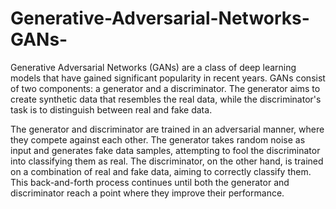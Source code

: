 # Generative-Adversarial-Networks-GANs-


Generative Adversarial Networks (GANs) are a class of deep learning models that have gained significant popularity in recent years. GANs consist of two components: a generator and a discriminator. The generator aims to create synthetic data that resembles the real data, while the discriminator's task is to distinguish between real and fake data.

The generator and discriminator are trained in an adversarial manner, where they compete against each other. The generator takes random noise as input and generates fake data samples, attempting to fool the discriminator into classifying them as real. The discriminator, on the other hand, is trained on a combination of real and fake data, aiming to correctly classify them. This back-and-forth process continues until both the generator and discriminator reach a point where they improve their performance.

